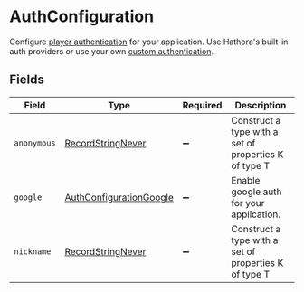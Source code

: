 # AuthConfiguration

Configure [player authentication](https://hathora.dev/docs/lobbies-and-matchmaking/auth-service) for your application. Use Hathora's built-in auth providers or use your own [custom authentication](https://hathora.dev/docs/lobbies-and-matchmaking/auth-service#custom-auth-provider).


## Fields

| Field                                                                     | Type                                                                      | Required                                                                  | Description                                                               |
| ------------------------------------------------------------------------- | ------------------------------------------------------------------------- | ------------------------------------------------------------------------- | ------------------------------------------------------------------------- |
| `anonymous`                                                               | [RecordStringNever](../../Models/Shared/RecordStringNever.md)             | :heavy_minus_sign:                                                        | Construct a type with a set of properties K of type T                     |
| `google`                                                                  | [AuthConfigurationGoogle](../../Models/Shared/AuthConfigurationGoogle.md) | :heavy_minus_sign:                                                        | Enable google auth for your application.                                  |
| `nickname`                                                                | [RecordStringNever](../../Models/Shared/RecordStringNever.md)             | :heavy_minus_sign:                                                        | Construct a type with a set of properties K of type T                     |
